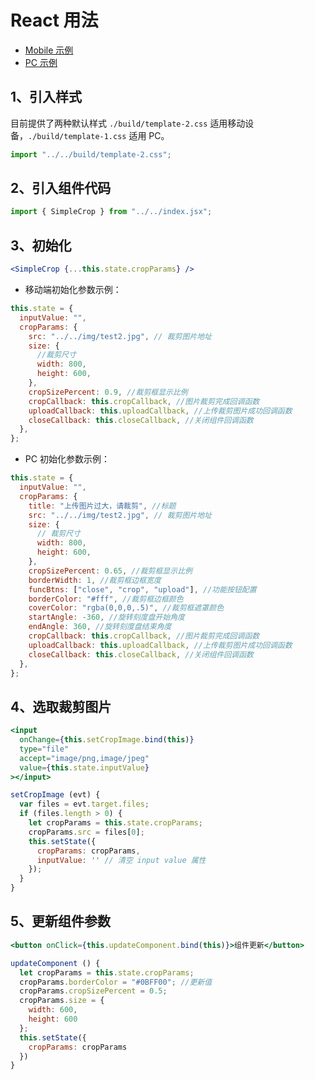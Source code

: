 # React 用法

- [Mobile 示例](https://newbieyoung.github.io/Simple-Crop/examples/react/test-2.html)
- [PC 示例](https://newbieyoung.github.io/Simple-Crop/examples/react/test-1.html)

## 1、引入样式

目前提供了两种默认样式 `./build/template-2.css` 适用移动设备，`./build/template-1.css` 适用 PC。

```jsx
import "../../build/template-2.css";
```

## 2、引入组件代码

```jsx
import { SimpleCrop } from "../../index.jsx";
```

## 3、初始化

```jsx
<SimpleCrop {...this.state.cropParams} />
```

- 移动端初始化参数示例：

```jsx
this.state = {
  inputValue: "",
  cropParams: {
    src: "../../img/test2.jpg", // 裁剪图片地址
    size: {
      //裁剪尺寸
      width: 800,
      height: 600,
    },
    cropSizePercent: 0.9, //裁剪框显示比例
    cropCallback: this.cropCallback, //图片裁剪完成回调函数
    uploadCallback: this.uploadCallback, //上传裁剪图片成功回调函数
    closeCallback: this.closeCallback, //关闭组件回调函数
  },
};
```

- PC 初始化参数示例：

```jsx
this.state = {
  inputValue: "",
  cropParams: {
    title: "上传图片过大，请裁剪", //标题
    src: "../../img/test2.jpg", // 裁剪图片地址
    size: {
      // 裁剪尺寸
      width: 800,
      height: 600,
    },
    cropSizePercent: 0.65, //裁剪框显示比例
    borderWidth: 1, //裁剪框边框宽度
    funcBtns: ["close", "crop", "upload"], //功能按钮配置
    borderColor: "#fff", //裁剪框边框颜色
    coverColor: "rgba(0,0,0,.5)", //裁剪框遮罩颜色
    startAngle: -360, //旋转刻度盘开始角度
    endAngle: 360, //旋转刻度盘结束角度
    cropCallback: this.cropCallback, //图片裁剪完成回调函数
    uploadCallback: this.uploadCallback, //上传裁剪图片成功回调函数
    closeCallback: this.closeCallback, //关闭组件回调函数
  },
};
```

## 4、选取裁剪图片

```jsx
<input
  onChange={this.setCropImage.bind(this)}
  type="file"
  accept="image/png,image/jpeg"
  value={this.state.inputValue}
></input>
```

```jsx
setCropImage (evt) {
  var files = evt.target.files;
  if (files.length > 0) {
    let cropParams = this.state.cropParams;
    cropParams.src = files[0];
    this.setState({
      cropParams: cropParams,
      inputValue: '' // 清空 input value 属性
    });
  }
}
```

## 5、更新组件参数

```jsx
<button onClick={this.updateComponent.bind(this)}>组件更新</button>
```

```jsx
updateComponent () {
  let cropParams = this.state.cropParams;
  cropParams.borderColor = "#0BFF00"; //更新值
  cropParams.cropSizePercent = 0.5;
  cropParams.size = {
    width: 600,
    height: 600
  };
  this.setState({
    cropParams: cropParams
  })
}
```
